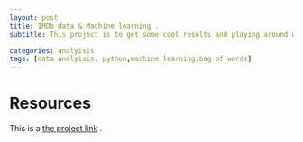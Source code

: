 ```yaml
---
layout: post
title: IMDb data & Machine learning .
subtitle: This project is to get some cool results and playing around with IMDb data , applying sentiemnt analysis to get some idea about the movies content by applying bag of words algorithm!

categories: analyisis
tags: [data analyisis, python,machine learning,bag of words]
---
```


# Resources

This is a [the project link](https://github.com/a7madgamaltantawy/Data_Science_Projects/blob/master/IMDb%20Movies%20Sentiment%20Analysis.ipynb) .




